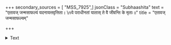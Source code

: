 +++
secondary_sources = [ "MSS_7925",]
jsonClass = "Subhaashita"
text = "एतावज् जन्मसाफल्यं यदनायत्तवृत्तिता।  \nये पराधीनतां यातास् ते वै जीवन्ति के मृताः॥"
title = "एतावज् जन्मसाफल्यम्"

+++

<details><summary>Text</summary>

एतावज् जन्मसाफल्यं यदनायत्तवृत्तिता।  
ये पराधीनतां यातास् ते वै जीवन्ति के मृताः॥
</details>
